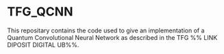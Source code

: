 # TFG_QCNN

This repositary contains the code used to give an implementation of a Quantum Convolutional Neural Network as described in the TFG %% LINK DIPOSIT DIGITAL UB%%.
